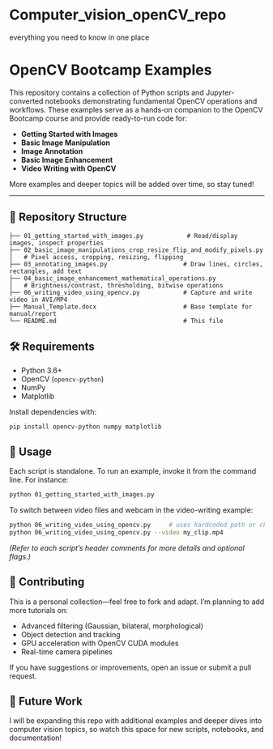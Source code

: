 # Computer_vision_openCV_repo
everything you need to know in one place
# OpenCV Bootcamp Examples

This repository contains a collection of Python scripts and Jupyter-converted notebooks demonstrating fundamental OpenCV operations and workflows. These examples serve as a hands‑on companion to the OpenCV Bootcamp course and provide ready-to-run code for:

* **Getting Started with Images**
* **Basic Image Manipulation**
* **Image Annotation**
* **Basic Image Enhancement**
* **Video Writing with OpenCV**

More examples and deeper topics will be added over time, so stay tuned!

---

## 📂 Repository Structure

```
├── 01_getting_started_with_images.py            # Read/display images, inspect properties
├── 02_basic_image_manipulations_crop_resize_flip_and_modify_pixels.py
│   # Pixel access, cropping, resizing, flipping
├── 03_annotating_images.py                     # Draw lines, circles, rectangles, add text
├── 04_basic_image_enhancement_mathematical_operations.py
│   # Brightness/contrast, thresholding, bitwise operations
├── 06_writing_video_using_opencv.py            # Capture and write video in AVI/MP4
├── Manual_Template.docx                        # Base template for manual/report
└── README.md                                   # This file
```

## 🛠️ Requirements

* Python 3.6+
* OpenCV (`opencv-python`)
* NumPy
* Matplotlib

Install dependencies with:

```bash
pip install opencv-python numpy matplotlib
```

## 🚀 Usage

Each script is standalone. To run an example, invoke it from the command line. For instance:

```bash
python 01_getting_started_with_images.py
```

To switch between video files and webcam in the video-writing example:

```bash
python 06_writing_video_using_opencv.py     # uses hardcoded path or change source variable
python 06_writing_video_using_opencv.py --video my_clip.mp4
```

*(Refer to each script’s header comments for more details and optional flags.)*

## 📝 Contributing

This is a personal collection—feel free to fork and adapt. I’m planning to add more tutorials on:

* Advanced filtering (Gaussian, bilateral, morphological)
* Object detection and tracking
* GPU acceleration with OpenCV CUDA modules
* Real-time camera pipelines

If you have suggestions or improvements, open an issue or submit a pull request.

## 🔮 Future Work

I will be expanding this repo with additional examples and deeper dives into computer vision topics, so watch this space for new scripts, notebooks, and documentation!
